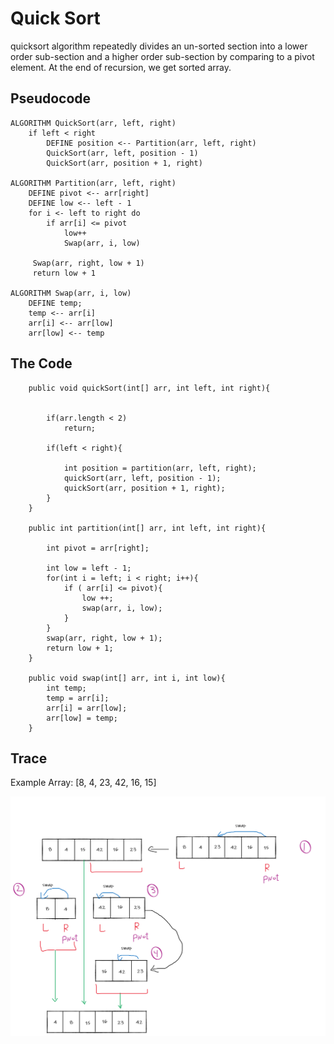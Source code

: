 # Quick Sort

quicksort algorithm repeatedly divides an un-sorted section into a lower order sub-section and a higher order sub-section by comparing to a pivot element. At the end of recursion, we get sorted array.

## Pseudocode

```
ALGORITHM QuickSort(arr, left, right)
    if left < right
        DEFINE position <-- Partition(arr, left, right)
        QuickSort(arr, left, position - 1)
        QuickSort(arr, position + 1, right)

ALGORITHM Partition(arr, left, right)
    DEFINE pivot <-- arr[right]
    DEFINE low <-- left - 1
    for i <- left to right do
        if arr[i] <= pivot
            low++
            Swap(arr, i, low)

     Swap(arr, right, low + 1)
     return low + 1

ALGORITHM Swap(arr, i, low)
    DEFINE temp;
    temp <-- arr[i]
    arr[i] <-- arr[low]
    arr[low] <-- temp
```

## The Code

```
    public void quickSort(int[] arr, int left, int right){


        if(arr.length < 2)
            return;

        if(left < right){

            int position = partition(arr, left, right);
            quickSort(arr, left, position - 1);
            quickSort(arr, position + 1, right);
        }
    }

    public int partition(int[] arr, int left, int right){

        int pivot = arr[right];

        int low = left - 1;
        for(int i = left; i < right; i++){
            if ( arr[i] <= pivot){
                low ++;
                swap(arr, i, low);
            }
        }
        swap(arr, right, low + 1);
        return low + 1;
    }

    public void swap(int[] arr, int i, int low){
        int temp;
        temp = arr[i];
        arr[i] = arr[low];
        arr[low] = temp;
    }

```

## Trace

Example Array: [8, 4, 23, 42, 16, 15]

![Quick](code-challeng-28.png)
